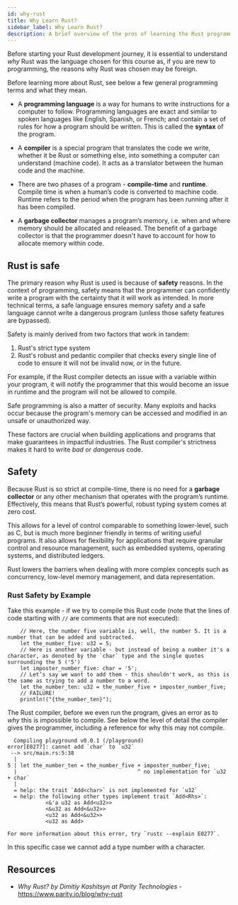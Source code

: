 ```yaml
---
id: why-rust
title: Why Learn Rust?
sidebar_label: Why Learn Rust?
description: A brief overview of the pros of learning the Rust programming language.
---
```


Before starting your Rust development journey, it is essential to understand _why_ Rust was the language chosen for this course as, if you are new to programming, the reasons why Rust was chosen may be foreign.

 Before learning more about Rust, see below a few general programming terms and what they mean.

 - A **programming language** is a way for humans to write instructions for a computer to follow. Programming languages are exact and similar to spoken languages like English, Spanish, or French; and contain a set of rules for how a program should be written.  This is called the **syntax** of the program.

 - A **compiler** is a special program that translates the code we write, whether it be Rust or something else, into something a computer can understand (machine code). It acts as a translator between the human code and the machine. 

 - There are two phases of a program - **compile-time** and **runtime**.  Compile time is when a human’s code is converted to machine code.  Runtime refers to the period when the program has been running after it has been compiled. 
  
 - A **garbage collector** manages a program’s memory, i.e. when and where memory should be allocated and released.  The benefit of a garbage collector is that the programmer doesn't have to account for how to allocate memory within code.

## Rust is safe

The primary reason why Rust is used is because of **safety** reasons. In the context of programming, safety means that the programmer can confidently write a program with the certainty that it will work as intended. In more technical terms, a safe language ensures memory safety and a safe language cannot write a dangerous program (unless those safety features are bypassed).

Safety is mainly derived from two factors that work in tandem: 

1. Rust's strict type system
2. Rust's robust and pedantic compiler that checks every single line of code to ensure it will not be invalid now, *or* in the future.

For example, if the Rust compiler detects an issue with a variable within your program, it will notify the programmer that this would become an issue in runtime and the program will not be allowed to compile.

Safe programming is also a matter of security. Many exploits and hacks occur because the program's memory can be accessed and modified in an unsafe or unauthorized way.

These factors are crucial when building applications and programs that make guarantees in impactful industries. The Rust compiler's strictness makes it hard to write *bad* or *dangerous* code.


## Safety

Because Rust is so strict at compile-time, there is no need for a **garbage collector** or any other mechanism that operates with the program’s runtime.  Effectively, this means that Rust’s powerful, robust typing system comes at zero cost.

This allows for a level of control comparable to something lower-level, such as C, but is much more beginner friendly in terms of writing useful programs.  It also allows for flexibility for applications that require granular control and resource management, such as embedded systems, operating systems, and distributed ledgers.

Rust lowers the barriers when dealing with more complex concepts such as concurrency, low-level memory management, and data representation.

### Rust Safety by Example

Take this example - if we try to compile this Rust code (note that the lines of code starting with `//` are comments that are not executed):

```
    // Here, the number five variable is, well, the number 5. It is a number that can be added and subtracted.
    let the_number_five: u32 = 5;
    // Here is another variable - but instead of being a number it's a character, as denoted by the `char` type and the single quotes surrounding the 5 ('5')
    let imposter_number_five: char = '5';
    // Let’s say we want to add them - this shouldn't work, as this is the same as trying to add a number to a word.
    let the_number_ten: u32 = the_number_five + imposter_number_five;
    // FAILURE!
    println!("{the_number_ten}");
```

The Rust compiler, before we even run the program, gives an error as to *why* this is impossible to compile. See below the level of detail the compiler gives the programmer, including a reference for why this may not compile.

```
  Compiling playground v0.0.1 (/playground)
error[E0277]: cannot add `char` to `u32`
 --> src/main.rs:5:38
  |
5 | let the_number_ten = the_number_five + imposter_number_five;
  |                                      ^ no implementation for `u32 + char`
  |
  = help: the trait `Add<char>` is not implemented for `u32`
  = help: the following other types implement trait `Add<Rhs>`:
            <&'a u32 as Add<u32>>
            <&u32 as Add<&u32>>
            <u32 as Add<&u32>>
            <u32 as Add>

For more information about this error, try `rustc --explain E0277`.
```

In this specific case we cannot add a type number with a character.

## Resources

- *Why Rust? by Dimitiy Kashitsyn at Parity Technologies* - https://www.parity.io/blog/why-rust

